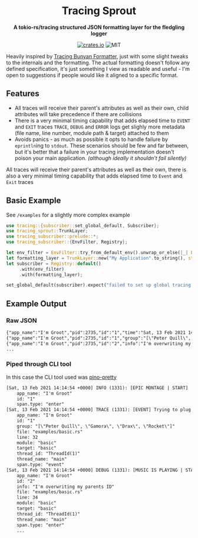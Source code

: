 <div align="center">
  <h1>Tracing Sprout</h1>
  <p>
    <strong>A tokio-rs/tracing structured JSON formatting layer for the fledgling logger</strong>
  </p>
  <p>

[![crates.io](https://img.shields.io/crates/v/tracing_sprout?label=latest)](https://crates.io/crates/tracing_sprout)
![MIT](https://img.shields.io/github/license/naamancurtis/tracing-sprout)

</div>

Heavily inspired by [Tracing Bunyan Formatter](https://github.com/LukeMathWalker/tracing-bunyan-formatter), just with some slight tweaks to the internals and the formatting. The actual formatting doesn't follow any defined specification, it's just something I view as readable and useful - I'm open to suggestions if people would like it aligned to a specific format.

## Features

- All traces will receive their parent's attributes as well as their own, child attributes will take precedence if there are collisions
- There is a very minimal timing capability that adds elapsed time to `EVENT` and `EXIT` traces
  `TRACE`, `DEBUG` and `ERROR` logs get slighly more metadata (file name, line number, module path & target) attached to them
- Avoids panics - as much as possible it opts to handle failure by `eprintln`ing to `stdout`. These scenarios should be few and far between, but it's better that a failure in your tracing implementation doesn't poison your main application. _(although ideally it shouldn't fail silently)_

All traces will receive their parent's attributes as well as their own, there is also a very minimal timing capability that adds elapsed time to `Event` and `Exit` traces

## Basic Example

See `/examples` for a slightly more complex example

```rust
use tracing::{subscriber::set_global_default, Subscriber};
use tracing_sprout::TrunkLayer;
use tracing_subscriber::prelude::*;
use tracing_subscriber::{EnvFilter, Registry};

let env_filter = EnvFilter::try_from_default_env().unwrap_or_else(|_| EnvFilter::new("info"));
let formatting_layer = TrunkLayer::new("My Application".to_string(), std::io::stdout);
let subscriber = Registry::default()
     .with(env_filter)
     .with(formatting_layer);

set_global_default(subscriber).expect("failed to set up global tracing subscriber")
```

## Example Output

### Raw JSON

```txt
{"app_name":"I'm Groot","pid":2735,"id":"1","time":"Sat, 13 Feb 2021 14:16:15 +0000","timestamp":1613225775,"msg":"[EPIC MONTAGE | START]","level":"info","span.type":"enter"}
{"app_name":"I'm Groot","pid":2735,"id":"1","group":"[\"Peter Quill\", \"Gamora\", \"Drax\", \"Rocket\"]","time":"Sat, 13 Feb 2021 14:16:15 +0000","timestamp":1613225775,"msg":"[EVENT] Trying to plug in the power","level":"trace","file":"examples/basic.rs","line":32,"module":"basic","target":"basic","thread_id":"ThreadId(1)","thread_name":"main","span.type":"event"}
{"app_name":"I'm Groot","pid":2735,"id":"2","info":"I'm overwriting my parents ID","time":"Sat, 13 Feb 2021 14:16:15 +0000","timestamp":1613225775,"msg":"[MUSIC IS PLAYING | START]","level":"debug","file":"examples/basic.rs","line":34,"module":"basic","target":"basic","thread_id":"ThreadId(1)","thread_name":"main","span.type":"enter"}
...
```

### Piped through CLI tool

In this case the CLI tool used was [pino-pretty](https://github.com/pinojs/pino-pretty)

```txt
[Sat, 13 Feb 2021 14:14:54 +0000] INFO (1331): [EPIC MONTAGE | START]
    app_name: "I'm Groot"
    id: "1"
    span.type: "enter"
[Sat, 13 Feb 2021 14:14:54 +0000] TRACE (1331): [EVENT] Trying to plug in the power
    app_name: "I'm Groot"
    id: "1"
    group: "[\"Peter Quill\", \"Gamora\", \"Drax\", \"Rocket\"]"
    file: "examples/basic.rs"
    line: 32
    module: "basic"
    target: "basic"
    thread_id: "ThreadId(1)"
    thread_name: "main"
    span.type: "event"
[Sat, 13 Feb 2021 14:14:54 +0000] DEBUG (1331): [MUSIC IS PLAYING | START]
    app_name: "I'm Groot"
    id: "2"
    info: "I'm overwriting my parents ID"
    file: "examples/basic.rs"
    line: 34
    module: "basic"
    target: "basic"
    thread_id: "ThreadId(1)"
    thread_name: "main"
    span.type: "enter"
    ...
```
